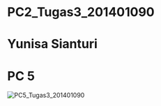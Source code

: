 # PC2_Tugas3_201401090
# Yunisa Sianturi
# PC 5


![PC5_Tugas3_201401090](https://user-images.githubusercontent.com/77237645/197342335-3efeae21-13c9-4658-aea3-f48e6f091bd0.png)
